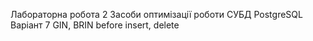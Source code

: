 Лабораторна робота 2
Засоби оптимізації роботи СУБД PostgreSQL
Варіант 7
GIN, BRIN 
before insert, delete


